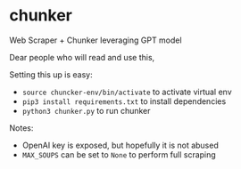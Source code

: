# chunker
Web Scraper + Chunker leveraging GPT model

Dear people who will read and use this,

Setting this up is easy:
- `source chuncker-env/bin/activate` to activate virtual env
- `pip3 install requirements.txt` to install dependencies
- `python3 chunker.py` to run chunker

Notes:
- OpenAI key is exposed, but hopefully it is not abused
- `MAX_SOUPS` can be set to `None` to perform full scraping
